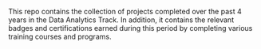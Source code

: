 
This repo contains the collection of projects completed over the past 4 years in the Data Analytics Track. In addition, it contains the relevant badges and certifications earned during this period by completing various training courses and programs.
